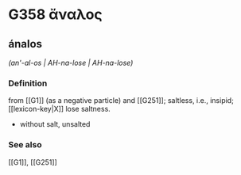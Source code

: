 # G358 ἄναλος

## ánalos

_(an'-al-os | AH-na-lose | AH-na-lose)_

### Definition

from [[G1]] (as a negative particle) and [[G251]]; saltless, i.e., insipid; [[lexicon-key|X]] lose saltness.

- without salt, unsalted

### See also

[[G1]], [[G251]]

